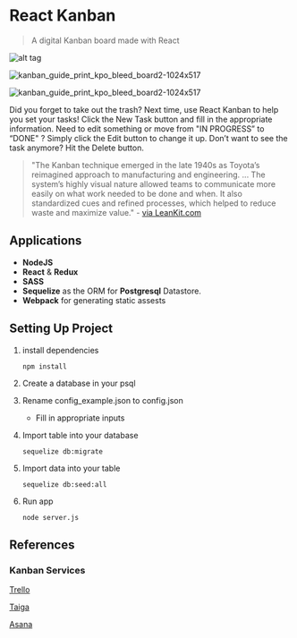 # React Kanban
> A digital Kanban board made with React

![alt tag](http://i.imgur.com/r7iC8ni.png)

![kanban_guide_print_kpo_bleed_board2-1024x517](http://i.imgur.com/qzeLiYF.png)

![kanban_guide_print_kpo_bleed_board2-1024x517](http://i.imgur.com/6dgzB53.png)


Did you forget to take out the trash? Next time, use React Kanban to help you set your tasks! Click the New Task button and fill in the appropriate information. Need to edit something or move from "IN PROGRESS” to “DONE" ? Simply click the Edit button to change it up. Don’t want to see the task anymore? Hit the Delete button.

> "The Kanban technique emerged in the late 1940s as Toyota’s reimagined approach to manufacturing and engineering. ... The system’s highly visual nature allowed teams to communicate more easily on what work needed to be done and when. It also standardized cues and refined processes, which helped to reduce waste and maximize value." - [via LeanKit.com](http://leankit.com/learn/kanban/kanban-board/)

## Applications
- **NodeJS**
- **React** & **Redux**
- **SASS**
- **Sequelize** as the ORM for **Postgresql** Datastore.
- **Webpack** for generating static assests


## Setting Up Project

1. install dependencies

      `npm install`

1. Create a database in your psql
1. Rename config_example.json to config.json
      - Fill in appropriate inputs
1. Import table into your database

      `sequelize db:migrate`

1. Import data into your table

      `sequelize db:seed:all`

1. Run app

      `node server.js`



## References

### Kanban Services

[Trello](http://www.trello.com)

[Taiga](http://www.taiga.io)

[Asana](http://www.asana.com)
